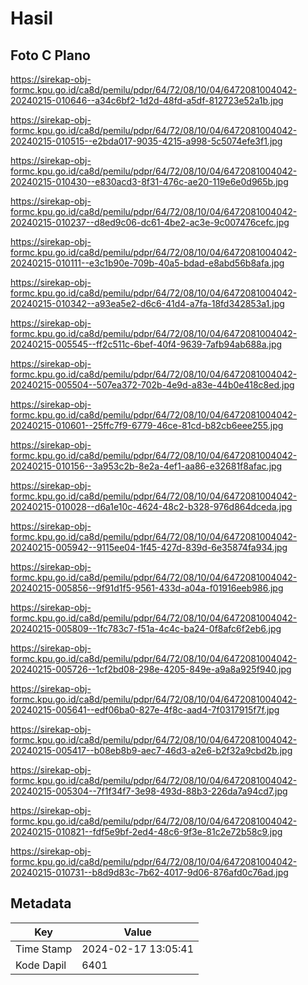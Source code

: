 # Hasil

## Foto C Plano

https://sirekap-obj-formc.kpu.go.id/ca8d/pemilu/pdpr/64/72/08/10/04/6472081004042-20240215-010646--a34c6bf2-1d2d-48fd-a5df-812723e52a1b.jpg

https://sirekap-obj-formc.kpu.go.id/ca8d/pemilu/pdpr/64/72/08/10/04/6472081004042-20240215-010515--e2bda017-9035-4215-a998-5c5074efe3f1.jpg

https://sirekap-obj-formc.kpu.go.id/ca8d/pemilu/pdpr/64/72/08/10/04/6472081004042-20240215-010430--e830acd3-8f31-476c-ae20-119e6e0d965b.jpg

https://sirekap-obj-formc.kpu.go.id/ca8d/pemilu/pdpr/64/72/08/10/04/6472081004042-20240215-010237--d8ed9c06-dc61-4be2-ac3e-9c007476cefc.jpg

https://sirekap-obj-formc.kpu.go.id/ca8d/pemilu/pdpr/64/72/08/10/04/6472081004042-20240215-010111--e3c1b90e-709b-40a5-bdad-e8abd56b8afa.jpg

https://sirekap-obj-formc.kpu.go.id/ca8d/pemilu/pdpr/64/72/08/10/04/6472081004042-20240215-010342--a93ea5e2-d6c6-41d4-a7fa-18fd342853a1.jpg

https://sirekap-obj-formc.kpu.go.id/ca8d/pemilu/pdpr/64/72/08/10/04/6472081004042-20240215-005545--ff2c511c-6bef-40f4-9639-7afb94ab688a.jpg

https://sirekap-obj-formc.kpu.go.id/ca8d/pemilu/pdpr/64/72/08/10/04/6472081004042-20240215-005504--507ea372-702b-4e9d-a83e-44b0e418c8ed.jpg

https://sirekap-obj-formc.kpu.go.id/ca8d/pemilu/pdpr/64/72/08/10/04/6472081004042-20240215-010601--25ffc7f9-6779-46ce-81cd-b82cb6eee255.jpg

https://sirekap-obj-formc.kpu.go.id/ca8d/pemilu/pdpr/64/72/08/10/04/6472081004042-20240215-010156--3a953c2b-8e2a-4ef1-aa86-e32681f8afac.jpg

https://sirekap-obj-formc.kpu.go.id/ca8d/pemilu/pdpr/64/72/08/10/04/6472081004042-20240215-010028--d6a1e10c-4624-48c2-b328-976d864dceda.jpg

https://sirekap-obj-formc.kpu.go.id/ca8d/pemilu/pdpr/64/72/08/10/04/6472081004042-20240215-005942--9115ee04-1f45-427d-839d-6e35874fa934.jpg

https://sirekap-obj-formc.kpu.go.id/ca8d/pemilu/pdpr/64/72/08/10/04/6472081004042-20240215-005856--9f91d1f5-9561-433d-a04a-f01916eeb986.jpg

https://sirekap-obj-formc.kpu.go.id/ca8d/pemilu/pdpr/64/72/08/10/04/6472081004042-20240215-005809--1fc783c7-f51a-4c4c-ba24-0f8afc6f2eb6.jpg

https://sirekap-obj-formc.kpu.go.id/ca8d/pemilu/pdpr/64/72/08/10/04/6472081004042-20240215-005726--1cf2bd08-298e-4205-849e-a9a8a925f940.jpg

https://sirekap-obj-formc.kpu.go.id/ca8d/pemilu/pdpr/64/72/08/10/04/6472081004042-20240215-005641--edf06ba0-827e-4f8c-aad4-7f0317915f7f.jpg

https://sirekap-obj-formc.kpu.go.id/ca8d/pemilu/pdpr/64/72/08/10/04/6472081004042-20240215-005417--b08eb8b9-aec7-46d3-a2e6-b2f32a9cbd2b.jpg

https://sirekap-obj-formc.kpu.go.id/ca8d/pemilu/pdpr/64/72/08/10/04/6472081004042-20240215-005304--7f1f34f7-3e98-493d-88b3-226da7a94cd7.jpg

https://sirekap-obj-formc.kpu.go.id/ca8d/pemilu/pdpr/64/72/08/10/04/6472081004042-20240215-010821--fdf5e9bf-2ed4-48c6-9f3e-81c2e72b58c9.jpg

https://sirekap-obj-formc.kpu.go.id/ca8d/pemilu/pdpr/64/72/08/10/04/6472081004042-20240215-010731--b8d9d83c-7b62-4017-9d06-876afd0c76ad.jpg


## Metadata

| Key        | Value               |
| ---------- | ------------------- |
| Time Stamp | 2024-02-17 13:05:41 |
| Kode Dapil | 6401                |



